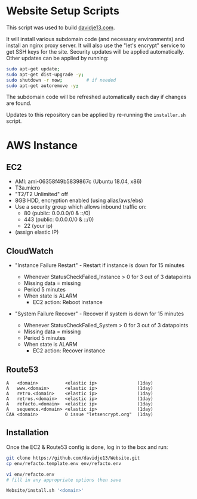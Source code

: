 # Website Setup Scripts

This script was used to build
[davidje13.com](https://www.davidje13.com/).

It will install various subdomain code (and necessary environments)
and install an nginx proxy server. It will also use the "let's encrypt"
service to get SSH keys for the site.
Security updates will be applied automatically. Other updates can be
applied by running:

```sh
sudo apt-get update;
sudo apt-get dist-upgrade -y;
sudo shutdown -r now;         # if needed
sudo apt-get autoremove -y;
```

The subdomain code will be refreshed automatically each day if changes
are found.

Updates to this repository can be applied by re-running the
`installer.sh` script.

# AWS Instance

## EC2

- AMI: ami-06358f49b5839867c (Ubuntu 18.04, x86)
- T3a.micro
- "T2/T2 Unlimited" off
- 8GB HDD, encryption enabled (using alias/aws/ebs)
- Use a security group which allows inbound traffic on:
  - 80 (public: 0.0.0.0/0 & ::/0)
  - 443 (public: 0.0.0.0/0 & ::/0)
  - 22 (your ip)
- (assign elastic IP)

## CloudWatch

- "Instance Failure Restart" - Restart if instance is down for 15 minutes
  - Whenever StatusCheckFailed_Instance > 0 for 3 out of 3 datapoints
  - Missing data = missing
  - Period 5 minutes
  - When state is ALARM
    - EC2 action: Reboot instance

- "System Failure Recover" - Recover if system is down for 15 minutes
  - Whenever StatusCheckFailed_System > 0 for 3 out of 3 datapoints
  - Missing data = missing
  - Period 5 minutes
  - When state is ALARM
    - EC2 action: Recover instance

## Route53

```
A   <domain>          <elastic ip>               (1day)
A   www.<domain>      <elastic ip>               (1day)
A   retro.<domain>    <elastic ip>               (1day)
A   retros.<domain>   <elastic ip>               (1day)
A   refacto.<domain>  <elastic ip>               (1day)
A   sequence.<domain> <elastic ip>               (1day)
CAA <domain>          0 issue "letsencrypt.org"  (1day)
```

## Installation

Once the EC2 & Route53 config is done, log in to the box and run:

```sh
git clone https://github.com/davidje13/Website.git
cp env/refacto.template.env env/refacto.env

vi env/refacto.env
# fill in any appropriate options then save

Website/install.sh '<domain>'
```
